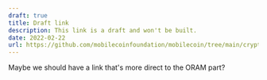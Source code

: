 ```yaml
---
draft: true
title: Draft link
description: This link is a draft and won't be built.
date: 2022-02-22
url: https://github.com/mobilecoinfoundation/mobilecoin/tree/main/crypto
---
```

Maybe we should have a link that's more direct to the ORAM part?